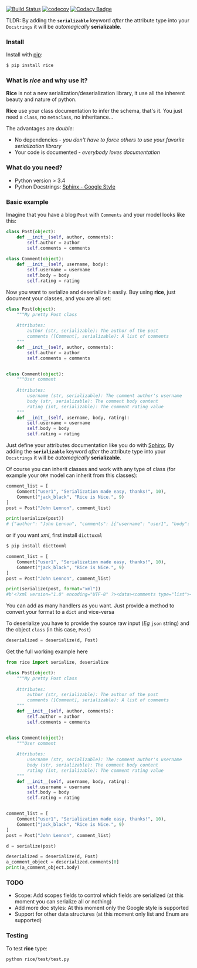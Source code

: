 [![Build Status](https://travis-ci.org/bmat/rice.svg?branch=master)](https://travis-ci.org/bmat/rice)
[![codecov](https://codecov.io/gh/bmat/rice/branch/master/graph/badge.svg)](https://codecov.io/gh/bmat/rice)
[![Codacy Badge](https://api.codacy.com/project/badge/Grade/7c4d82ee793a4cfeb7736a4b62d05172)](https://www.codacy.com/app/maxpowel/rice?utm_source=github.com&amp;utm_medium=referral&amp;utm_content=bmat/rice&amp;utm_campaign=Badge_Grade)

TLDR: By adding the **`serializable`** keyword *after* the attribute type into your `Docstrings` it will be *automagically* **serializable**. 


### Install

Install with [pip](https://pypi.org/project/pip/):

```bash
$ pip install rice
```
### What is *rice* and why use it?
**Rice** is not a new serialization/deserialization library, it use all the inherent beauty and nature of python.

**Rice** use your class documentation to infer the schema, that's it. You just need a `class`, no `metaclass`, no inheritance... 

The advantages are *double*:
* No dependencies - *you don't have to force others to use your favorite serialization library*
* Your code is documented - *everybody loves documentation*

### What do you need?
- Python version > 3.4
- Python Docstrings: [Sphinx - Google Style](http://www.sphinx-doc.org/en/master/ext/example_google.html)


### Basic example
Imagine that you have a blog `Post` with `Comments` and your model looks like this:
```python
class Post(object):
    def __init__(self, author, comments):
        self.author = author
        self.comments = comments
        
class Comment(object):
    def __init__(self, username, body):
        self.username = username
        self.body = body
        self.rating = rating
```
Now you want to serialize and deserialize it easily. Buy using **rice**, just document your classes, and you are all set:
```python
class Post(object):
    """My pretty Post class
    
    Attributes:
        author (str, serializable): The author of the post
        comments ([Comment], serializable): A list of comments
    """
    def __init__(self, author, comments):
        self.author = author
        self.comments = comments


class Comment(object):
    """User comment
    
    Attributes:
        username (str, serializable): The comment author's username
        body (str, serializable): The comment body content
        rating (int, serializable): The comment rating value
    """
    def __init__(self, username, body, rating):
        self.username = username
        self.body = body
        self.rating = rating
```

Just define your attributes documentation like you do with [Sphinx](http://www.sphinx-doc.org/). By adding the **`serializable`** keyword *after* the attribute type into your `Docstrings` it will be *automagically* **serializable**. 

Of course you can inherit classes and work with any type of class (for example your `ORM` model can
inherit from this classes):

```python
comment_list = [
    Comment("user1", "Serialization made easy, thanks!", 10),
    Comment("jack_black", "Rice is Nice.", 9)
]
post = Post("John Lennon", comment_list)

print(serialize(post))
# {"author": "John Lennon", "comments": [{"username": "user1", "body": "Serialization made easy, thanks!", "rating": 10}, {"username": "jack_black", "body": "Rice is Nice.", "rating": 9}]}
```

or if you want *xml*, first install `dicttoxml`
```bash
$ pip install dicttoxml
```

```python
comment_list = [
    Comment("user1", "Serialization made easy, thanks!", 10),
    Comment("jack_black", "Rice is Nice.", 9)
]
post = Post("John Lennon", comment_list)

print(serialize(post, format="xml"))
#b'<?xml version="1.0" encoding="UTF-8" ?><data><comments type="list"><item type="dict"><body type="str">Serialization made easy, thanks!</body><rating type="int">10</rating><username type="str">user1</username></item><item type="dict"><body type="str">Rice is Nice.</body><rating type="int">9</rating><username type="str">jack_black</username></item></comments><author type="str">John Lennon</author></data>'
```

You can add as many handlers as you want. Just provide a method to convert your format to a `dict` and vice-versa

To deserialize you have to provide the source raw input (*Eg* `json` string) and the object `class` (in this case, `Post`)
```python
deserialized = deserialize(d, Post)
```


Get the full working example here
```python
from rice import serialize, deserialize

class Post(object):
    """My pretty Post class
    
    Attributes:
        author (str, serializable): The author of the post
        comments ([Comment], serializable): A list of comments
    """
    def __init__(self, author, comments):
        self.author = author
        self.comments = comments


class Comment(object):
    """User comment
    
    Attributes:
        username (str, serializable): The comment author's username
        body (str, serializable): The comment body content
        rating (int, serializable): The comment rating value
    """
    def __init__(self, username, body, rating):
        self.username = username
        self.body = body
        self.rating = rating


comment_list = [
    Comment("user1", "Serialization made easy, thanks!", 10),
    Comment("jack_black", "Rice is Nice.", 9)
]
post = Post("John Lennon", comment_list)

d = serialize(post)

deserialized = deserialize(d, Post)
a_comment_object = deserialized.comments[0]
print(a_comment_object.body)
```


### TODO
* Scope: Add scopes fields to control which fields are serialized (at this moment you can serialize all or nothing)
* Add more doc styles: At this moment only the Google style is supported
* Support for other data structures (at this moment only list and Enum are supported)


### Testing
To test **rice** type:
```bash
python rice/test/test.py
```
